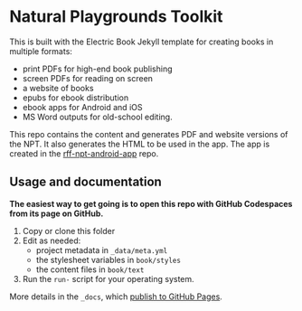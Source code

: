 # Natural Playgrounds Toolkit

This is built with the Electric Book Jekyll template for creating books in multiple formats:

- print PDFs for high-end book publishing
- screen PDFs for reading on screen
- a website of books
- epubs for ebook distribution
- ebook apps for Android and iOS
- MS Word outputs for old-school editing.

This repo contains the content and generates PDF and website versions of the NPT. It also generates the HTML to be used in the app. The app is created in the [rff-npt-android-app](https://github.com/Roger-Federer-Foundation/rff-npt-android-app) repo.

## Usage and documentation

**The easiest way to get going is to open this repo with GitHub Codespaces from its page on GitHub.**

1. Copy or clone this folder
2. Edit as needed:
	- project metadata in `_data/meta.yml` 
	- the stylesheet variables in `book/styles`
	- the content files in `book/text`
3. Run the `run-` script for your operating system.

More details in the `_docs`, which [publish to GitHub Pages](https://roger-federer-foundation.github.io/rff-natural-playgrounds/docs/).

